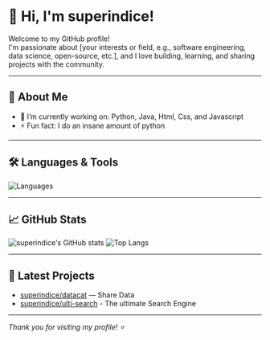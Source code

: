 # 👋 Hi, I'm superindice!

Welcome to my GitHub profile!  
I'm passionate about [your interests or field, e.g., software engineering, data science, open-source, etc.], and I love building, learning, and sharing projects with the community.

---

## 🚀 About Me

- 🌱 I’m currently working on: Python, Java, Html, Css, and Javascript
- ⚡ Fun fact: I do an insane amount of python

---

## 🛠️ Languages & Tools

![Languages](https://skillicons.dev/icons?i=python,js,css,html,java,cpp,bash,ps&theme=light)  
<!-- Add or remove icons as needed; see all at https://skillicons.dev -->

---

## 📈 GitHub Stats

![superindice's GitHub stats](https://github-readme-stats.vercel.app/api?username=superindice&show_icons=true&hide_title=true&hide_rank=false)
![Top Langs](https://github-readme-stats.vercel.app/api/top-langs/?username=superindice&layout=compact)

---

## 🌱 Latest Projects

- [superindice/datacat](https://github.com/superindice/datacat) — Share Data
- [superindice/ulti-search](https://github.com/superindice/ultisearch) - The ultimate Search Engine


---

_Thank you for visiting my profile! ⭐️_